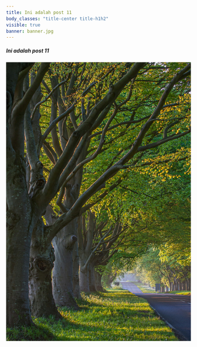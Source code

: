 ```yaml
---
title: Ini adalah post 11
body_classes: "title-center title-h1h2"
visible: true
banner: banner.jpg
---
```


##### Ini adalah post 11

![banner](banner.jpg "banner")
